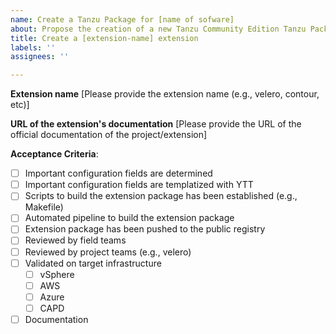 ```yaml
---
name: Create a Tanzu Package for [name of sofware]
about: Propose the creation of a new Tanzu Community Edition Tanzu Package
title: Create a [extension-name] extension
labels: ''
assignees: ''

---
```


**Extension name**
[Please provide the extension name (e.g., velero, contour, etc)]

**URL of the extension's documentation**
[Please provide the URL of the official documentation of the project/extension]

**Acceptance Criteria**:
- [ ] Important configuration fields are determined
- [ ] Important configuration fields are templatized with YTT
- [ ] Scripts to build the extension package has been established (e.g., Makefile)
- [ ] Automated pipeline to build the extension package
- [ ] Extension package has been pushed to the public registry
- [ ] Reviewed by field teams
- [ ] Reviewed by project teams (e.g., velero)
- [ ] Validated on target infrastructure
    - [ ] vSphere
    - [ ] AWS
    - [ ] Azure
    - [ ] CAPD
- [ ] Documentation
